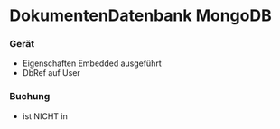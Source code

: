 DokumentenDatenbank MongoDB
===========================

### Gerät
- Eigenschaften Embedded ausgeführt
- DbRef auf User


### Buchung
- ist NICHT in 
